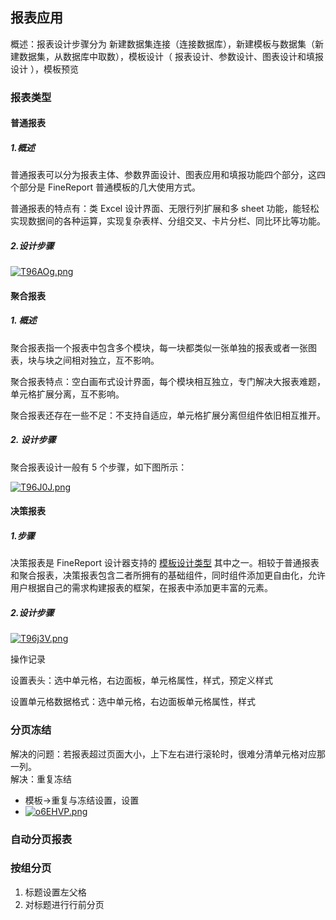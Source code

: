 ## 报表应用

概述：报表设计步骤分为 新建数据集连接（连接数据库），新建模板与数据集（新建数据集，从数据库中取数），模板设计（ 报表设计、参数设计、图表设计和填报设计 ），模板预览


###  报表类型

#### 普通报表

##### 1.概述

普通报表可以分为报表主体、参数界面设计、图表应用和填报功能四个部分，这四个部分是 FineReport 普通模板的几大使用方式。

普通报表的特点有：类 Excel 设计界面、无限行列扩展和多 sheet 功能，能轻松实现数据间的各种运算，实现复杂表样、分组交叉、卡片分栏、同比环比等功能。

##### 2.设计步骤

[![T96AOg.png](https://s4.ax1x.com/2021/12/16/T96AOg.png)](https://imgtu.com/i/T96AOg)

#### 聚合报表

##### 1. 概述

聚合报表指一个报表中包含多个模块，每一块都类似一张单独的报表或者一张图表，块与块之间相对独立，互不影响。

聚合报表特点：空白画布式设计界面，每个模块相互独立，专门解决大报表难题，单元格扩展分离，互不影响。

聚合报表还存在一些不足：不支持自适应，单元格扩展分离但组件依旧相互推开。

##### 2. 设计步骤

聚合报表设计一般有 5 个步骤，如下图所示：

[![T96J0J.png](https://s4.ax1x.com/2021/12/16/T96J0J.png)](https://imgtu.com/i/T96J0J)

#### 决策报表

##### 1.步骤

 决策报表是 FineReport 设计器支持的 [模板设计类型](https://help.fanruan.com/finereport/doc-view-1337.html) 其中之一。相较于普通报表和聚合报表，决策报表包含二者所拥有的基础组件，同时组件添加更自由化，允许用户根据自己的需求构建报表的框架，在报表中添加更丰富的元素。 

##### 2.设计步骤

[![T96j3V.png](https://s4.ax1x.com/2021/12/16/T96j3V.png)](https://imgtu.com/i/T96j3V)



操作记录

设置表头：选中单元格，右边面板，单元格属性，样式，预定义样式

设置单元格数据格式：选中单元格，右边面板单元格属性，样式











### 分页冻结

解决的问题：若报表超过页面大小，上下左右进行滚轮时，很难分清单元格对应那一列。  
解决：重复冻结  

- 模板->重复与冻结设置，设置
- [![o6EHVP.png](https://s4.ax1x.com/2021/12/07/o6EHVP.png)](https://imgtu.com/i/o6EHVP)

### 自动分页报表

### 按组分页

1. 标题设置左父格
2. 对标题进行行前分页
   ### 